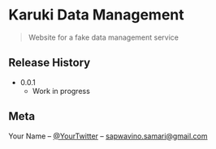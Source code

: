 # Karuki Data Management
> Website for a fake data management service

## Release History

* 0.0.1
    * Work in progress

## Meta

Your Name – [@YourTwitter](https://twitter.com/dbader_org) – sapwavino.samari@gmail.com

